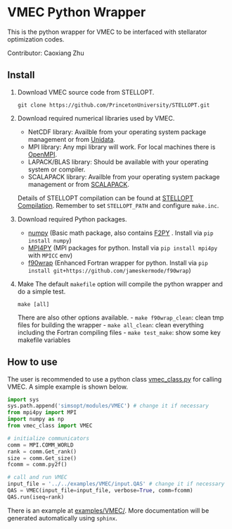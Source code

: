 # VMEC Python Wrapper
This is the python wrapper for VMEC to be interfaced with stellarator optimization codes.

Contributor: Caoxiang Zhu

## Install
1. Download VMEC source code from STELLOPT.
	```
	git clone https://github.com/PrincetonUniversity/STELLOPT.git
	```

2. Download required numerical libraries used by VMEC.
	- NetCDF library: Availble from your operating system package management or from [Unidata](http://www.unidata.ucar.edu).
	- MPI library: Any mpi library will work. For local machines there is [OpenMPI](https://www.open-mpi.org).
	- LAPACK/BLAS library: Should be available with your operating system or compiler.
	- SCALAPACK library: Availble from your operating system package management or from [SCALAPACK](http://www.netlib.org/scalapack/).

	Details of STELLOPT compilation can be found at [STELLOPT Compilation](https://princetonuniversity.github.io/STELLOPT/STELLOPT%20Compilation).
	Remember to set `STELLOPT_PATH` and configure `make.inc`.

3. Download required Python packages.
	- [numpy](https://numpy.org/) (Basic math package, also contains [F2PY](https://numpy.org/devdocs/f2py/index.html) . Install via `pip install numpy`)
	- [MPI4PY](https://mpi4py.readthedocs.io/en/stable/install.html) (MPI packages for python. Install via `pip install mpi4py` with `MPICC` env)
	- [f90wrap](https://github.com/jameskermode/f90wrap) (Enhanced Fortran wrapper for python. Install via `pip install git+https://github.com/jameskermode/f90wrap`)

4. Make
	The default `makefile` option will compile the python wrapper and do a simple test.
	```
	make [all]
	```
	There are also other options available.
	      - `make f90wrap_clean`: clean tmp files for building the wrapper
	      - `make all_clean`: clean everything including the Fortran compiling files
	      - `make test_make`: show some key makefile variables

## How to use
The user is recommended to use a python class [vmec_class.py](vmec_class.py) for calling VMEC. A simple example is shown below.
```python
import sys
sys.path.append('simsopt/modules/VMEC') # change it if necessary
from mpi4py import MPI
import numpy as np
from vmec_class import VMEC

# initialize communicators
comm = MPI.COMM_WORLD
rank = comm.Get_rank()
size = comm.Get_size()
fcomm = comm.py2f()

# call and run VMEC
input_file = '../../examples/VMEC/input.QAS' # change it if necessary
QAS = VMEC(input_file=input_file, verbose=True, comm=fcomm)
QAS.run(iseq=rank)
```
There is an example at [examples/VMEC/](../../examples/VMEC). More documentation will be generated automatically using `sphinx`.
